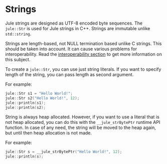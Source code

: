 # Strings

Jule strings are designed as UTF-8 encoded byte sequences. The `jule::Str` is used for Jule strings in C++. Strings are immutable unlike `std::string`.

Strings are length-based, not NULL termination based unlike C strings. This should be taken into account. It can cause various problems for interoperability. Read the [interoperability section](/integrated-jule/interoperability/types#strings) to get more information on this subject.

To create a `jule::Str`, you can use just string literals. If you want to specify length of the string, you can pass length as second argument.

For example:
```cpp
jule::Str s1 = "Hello World!";
jule::Str s2("Hello World!", 12);
jule::println(s1);
jule::println(s2);
```

String is always heap allocated. However, if you want to use a literal that is not heap allocated, you can do this with the `__jule_strBytePtr` runtime API function. In case of any need, the string will be moved to the heap again, but until then heap allocation is not made.

For example:
```cpp
jule::Str s = __jule_strBytePtr("Hello World!", 12);
jule::println(s);
```